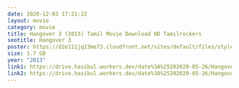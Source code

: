 ```yaml
---
date: 2020-12-03 17:21:22
layout: movie
category: movie
title: Hangover 3 (2013) Tamil Movie Download HD Tamilrockers
seotitle: Hangover 3
poster: https://d2e111jq13me73.cloudfront.net/sites/default/files/styles/product_image_aspect_switcher_170w/public/product-images/csm-movie/hangover-3-dvd-big.jpg?itok=lp89hmDY
size: 1.7 GB
year: "2013"
link1: https://drive.hasibul.workers.dev/date%3A%25202020-05-26/Hangover%25203%2520Tamil%2520Final.mp4.mp4
link2: https://drive.hasibul.workers.dev/date%3A%25202020-05-26/Hangover%25203%2520Tamil%2520Final.mp4.mp4
---
```

